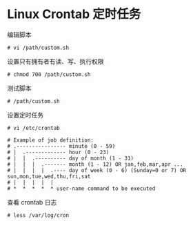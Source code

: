 # Linux Crontab 定时任务

编辑脚本
```shell
# vi /path/custom.sh
```

设置只有拥有者有读、写、执行权限
```shell
# chmod 700 /path/custom.sh
```

测试脚本
```shell
# /path/custom.sh
```

设置定时任务
```shell
# vi /etc/crontab
```

```shell
# Example of job definition:
# .---------------- minute (0 - 59)
# |  .------------- hour (0 - 23)
# |  |  .---------- day of month (1 - 31)
# |  |  |  .------- month (1 - 12) OR jan,feb,mar,apr ...
# |  |  |  |  .---- day of week (0 - 6) (Sunday=0 or 7) OR sun,mon,tue,wed,thu,fri,sat
# |  |  |  |  |
# *  *  *  *  * user-name command to be executed
```

查看 crontab 日志
```shell
# less /var/log/cron
```
